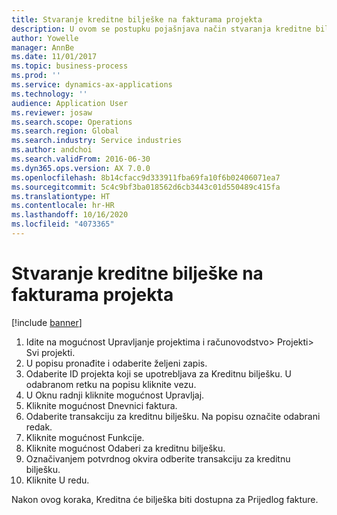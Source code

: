 ```yaml
---
title: Stvaranje kreditne bilješke na fakturama projekta
description: U ovom se postupku pojašnjava način stvaranja kreditne bilješke na objavljenim fakturama projekta.
author: Yowelle
manager: AnnBe
ms.date: 11/01/2017
ms.topic: business-process
ms.prod: ''
ms.service: dynamics-ax-applications
ms.technology: ''
audience: Application User
ms.reviewer: josaw
ms.search.scope: Operations
ms.search.region: Global
ms.search.industry: Service industries
ms.author: andchoi
ms.search.validFrom: 2016-06-30
ms.dyn365.ops.version: AX 7.0.0
ms.openlocfilehash: 8b14cfacc9d333911fba69fa10f6b02406071ea7
ms.sourcegitcommit: 5c4c9bf3ba018562d6cb3443c01d550489c415fa
ms.translationtype: HT
ms.contentlocale: hr-HR
ms.lasthandoff: 10/16/2020
ms.locfileid: "4073365"
---
```

# <a name="create-a-credit-note-on-project-invoices"></a>Stvaranje kreditne bilješke na fakturama projekta

[!include [banner](../../includes/banner.md)]

1. Idite na mogućnost Upravljanje projektima i računovodstvo> Projekti> Svi projekti. 
2. U popisu pronađite i odaberite željeni zapis. 
3. Odaberite ID projekta koji se upotrebljava za Kreditnu bilješku. U odabranom retku na popisu kliknite vezu. 
4. U Oknu radnji kliknite mogućnost Upravljaj. 
5. Kliknite mogućnost Dnevnici faktura. 
6. Odaberite transakciju za kreditnu bilješku. Na popisu označite odabrani redak. 
7. Kliknite mogućnost Funkcije. 
8. Kliknite mogućnost Odaberi za kreditnu bilješku. 
9. Označivanjem potvrdnog okvira odberite transakciju za kreditnu bilješku.
10. Kliknite U redu. 

Nakon ovog koraka, Kreditna će bilješka biti dostupna za Prijedlog fakture.
